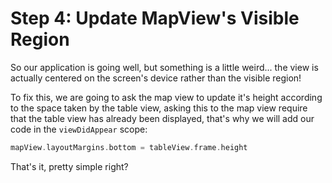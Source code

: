 # Step 4: Update MapView's Visible Region

So our application is going well, but something is a little weird... the view is actually centered on the screen's device rather than the visible region!

To fix this, we are going to ask the map view to update it's height according to the space taken by the table view, asking this to the map view require that the table view has already been displayed, that's why we will add our code in the `viewDidAppear` scope:

```swift
mapView.layoutMargins.bottom = tableView.frame.height
```
That's it, pretty simple right?